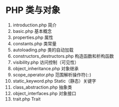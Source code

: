 # PHP 类与对象

1. introduction.php 简介
2. basic.php 基本概念
3. properties.php 属性
4. constants.php 类常量
5. autoloading.php 类的自动加载
6. constructors_destructors.php 构造函数和析构函数
7. visibility.php 访问控制（可见性）
8. object_inheritance.php 对象继承
9. scope_operator.php 范围解析操作符(::)
10. static_keyword.php Static（静态）关键字
11. class_abstraction.php 抽象类
12. object_interfaces.php 对象接口
13. trait.php Trait